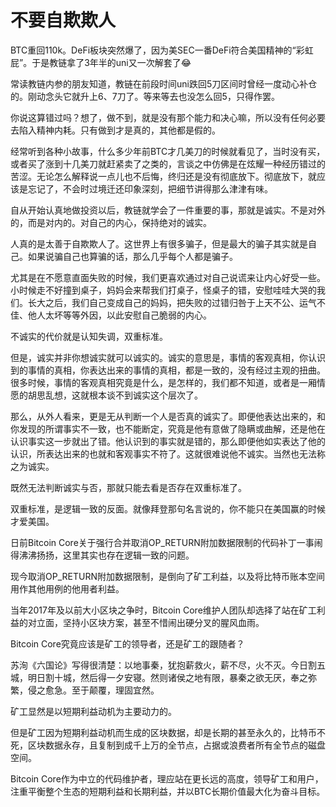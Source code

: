 # 不要自欺欺人

BTC重回110k。DeFi板块突然爆了，因为美SEC一番DeFi符合美国精神的“彩虹屁”。于是教链拿了3年半的uni又一次解套了😂

常读教链内参的朋友知道，教链在前段时间uni跌回5刀区间时曾经一度动心补仓的。刚动念头它就升上6、7刀了。等来等去也没怎么回5，只得作罢。

你说这算错过吗？想了，做不到，就是没有那个能力和决心嘛，所以没有任何必要去陷入精神内耗。只有做到才是真的，其他都是假的。

经常听到各种小故事，什么多少年前BTC才几美刀的时候就看见了，当时没有买，或者买了涨到十几美刀就赶紧卖了之类的，言谈之中仿佛是在炫耀一种经历错过的苦涩。无论怎么解释说一点儿也不后悔，终归还是没有彻底放下。彻底放下，就应该是忘记了，不会时过境迁还印象深刻，把细节讲得那么津津有味。

自从开始认真地做投资以后，教链就学会了一件重要的事，那就是诚实。不是对外的，而是对内的。对自己的内心，保持绝对的诚实。

人真的是太善于自欺欺人了。这世界上有很多骗子，但是最大的骗子其实就是自己。如果说骗自己也算骗的话，那么几乎每个人都是骗子。

尤其是在不愿意直面失败的时候，我们更喜欢通过对自己说谎来让内心好受一些。小时候走不好撞到桌子，妈妈会来帮我们打桌子，怪桌子的错，安慰哇哇大哭的我们。长大之后，我们自己变成自己的妈妈，把失败的过错归咎于上天不公、运气不佳、他人太坏等等外因，以此安慰自己脆弱的内心。

不诚实的代价就是认知失调，双重标准。

但是，诚实并非你想诚实就可以诚实的。诚实的意思是，事情的客观真相，你认识到的事情的真相，你表达出来的事情的真相，都是一致的，没有经过主观的扭曲。很多时候，事情的客观真相究竟是什么，是怎样的，我们都不知道，或者是一厢情愿的胡思乱想，这就根本谈不到诚实这个层次了。

那么，从外人看来，更是无从判断一个人是否真的诚实了。即便他表达出来的，和你发现的所谓事实不一致，也不能断定，究竟是他有意做了隐瞒或曲解，还是他在认识事实这一步就出了错。他认识到的事实就是错的，那么即便他如实表达了他的认识，所表达出来的也就和客观事实不符了。这就很难说他不诚实。当然也无法称之为诚实。

既然无法判断诚实与否，那就只能去看是否存在双重标准了。

双重标准，是逻辑一致的反面。就像拜登那句名言说的，你不能只在美国赢的时候才爱美国。

日前Bitcoin Core关于强行合并取消OP_RETURN附加数据限制的代码补丁一事闹得沸沸扬扬，这里其实也存在逻辑一致的问题。

现今取消OP_RETURN附加数据限制，是倒向了矿工利益，以及将比特币账本空间用作其他用例的他用者利益。

当年2017年及以前大小区块之争时，Bitcoin Core维护人团队却选择了站在矿工利益的对立面，坚持小区块方案，甚至不惜闹出硬分叉的腥风血雨。

Bitcoin Core究竟应该是矿工的领导者，还是矿工的跟随者？

苏洵《六国论》写得很清楚：以地事秦，犹抱薪救火，薪不尽，火不灭。今日割五城，明日割十城，然后得一夕安寝。然则诸侯之地有限，暴秦之欲无厌，奉之弥繁，侵之愈急。至于颠覆，理固宜然。

矿工显然是以短期利益动机为主要动力的。

但是矿工因为短期利益动机而生成的区块数据，却是长期的甚至永久的，比特币不死，区块数据永存，且复制到成千上万的全节点，占据或浪费者所有全节点的磁盘空间。

Bitcoin Core作为中立的代码维护者，理应站在更长远的高度，领导矿工和用户，注重平衡整个生态的短期利益和长期利益，并以BTC长期价值最大化为奋斗目标。
